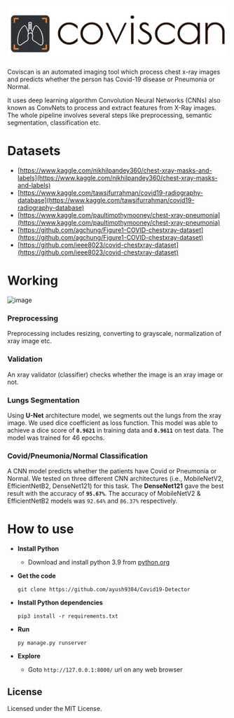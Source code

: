 <img src="static/full_brand_logo.png" alt="coviscan" border="0">

Coviscan is an automated imaging tool which process chest x-ray images and predicts whether the person has Covid-19 disease or Pneumonia or Normal.

It uses deep learning algorithm Convolution Neural Networks (CNNs) also known as ConvNets to process and extract features from X-Ray images. The whole pipeline involves several steps like preprocessing, semantic segmentation, classification etc.

# Datasets

- [https://www.kaggle.com/nikhilpandey360/chest-xray-masks-and-labels](https://www.kaggle.com/nikhilpandey360/chest-xray-masks-and-labels)
- [https://www.kaggle.com/tawsifurrahman/covid19-radiography-database](https://www.kaggle.com/tawsifurrahman/covid19-radiography-database)
- [https://www.kaggle.com/paultimothymooney/chest-xray-pneumonia](https://www.kaggle.com/paultimothymooney/chest-xray-pneumonia)
- [https://github.com/agchung/Figure1-COVID-chestxray-dataset](https://github.com/agchung/Figure1-COVID-chestxray-dataset)
- [https://github.com/ieee8023/covid-chestxray-dataset](https://github.com/ieee8023/covid-chestxray-dataset)

# Working

![image](https://user-images.githubusercontent.com/56977388/159712093-758e4dde-982f-4a56-b23f-f835572ecd75.png)

  ### Preprocessing
  Preprocessing includes resizing, converting to grayscale, normalization of xray image etc.
  
  ### Validation
  An xray validator (classifier) checks whether the image is an xray image or not.
  
  ### Lungs Segmentation
  Using **U-Net** architecture model, we segments out the lungs from the xray image. We used dice coefficient as loss function.
  This model was able to achieve a dice score of <code>**0.9621**</code> in training data and <code>**0.9611**</code> on test data. The model was trained for 46 epochs.
  
  ### Covid/Pneumonia/Normal Classification
  A CNN model predicts whether the patients have Covid or Pneumonia or Normal. We tested on three different CNN architectures (i.e., MobileNetV2, EfficientNetB2, DenseNet121) for this task. The **DenseNet121** gave the best result with the accuracy of <code>**95.67%**</code>. The accuracy of MobileNetV2 & EfficientNetB2 models was <code>92.64%</code> and <code>86.37%</code> respectively.

# How to use

- **Install Python**
  - Download and install python 3.9 from [python.org](https://www.python.org)


- **Get the code**
  ```
  git clone https://github.com/ayush9304/Covid19-Detector
  ```
 
- **Install Python dependencies**
    ```
    pip3 install -r requirements.txt
    ```
 
- **Run**
    ```
    py manage.py runserver
    ```
      
- **Explore**
  - Goto ```http://127.0.0.1:8000/``` url on any web browser

## License

Licensed under the MIT License.
